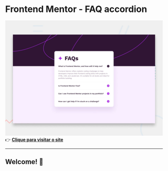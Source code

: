 # Frontend Mentor - FAQ accordion

![Design preview for the FAQ accordion coding challenge](preview.jpg)
👉 [**Clique para visitar o site**](https://jose33-afk.github.io/tailwind-sites/faq-accordion-main/index.html)
***
## Welcome! 👋


